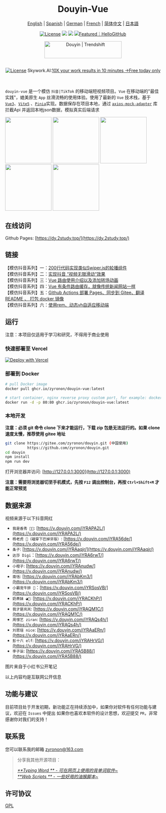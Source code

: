 <h1 align="center">
  Douyin-Vue
</h1>

<p align="center">
 <a href="docs/README.en.md">English</a> | <a href="docs/README.es.md">Spanish</a> | <a href="docs/README.de.md">German</a> | 
<a href="docs/README.fr.md">French</a> | <a href="README.md">简体中文</a> |  <a href="docs/README.ja.md">日本語</a> 
</p>

<p align="center">
  <a href="https://github.com/zyronon/douyin/blob/master/LICENSE"><img src="https://img.shields.io/github/license/zyronon/douyin" alt="License"></a>
  <a><img src="https://img.shields.io/badge/PRs-welcome-brightgreen.svg"/></a>
  <a><img src="https://img.shields.io/badge/Powered%20by-Vue-blue"/></a>
  <a href="https://hellogithub.com/repository/f22d2c9ea1eb4826839084332f7519bd" target="_blank"><img src="https://abroad.hellogithub.com/v1/widgets/recommend.svg?rid=f22d2c9ea1eb4826839084332f7519bd&claim_uid=k5e4ZAqRjJEGzCW&theme=small" alt="Featured｜HelloGitHub" /></a>
</p> 

<div align=center>
<a href="https://trendshift.io/repositories/9068" target="_blank" class="trendshift-badge"><img src="https://trendshift.io/api/badge/repositories/9068" alt="Douyin | Trendshift" style="width: 250px; height: 55px;" width="250" height="55"/></a>
</div>


<p align="center">
  <br/>
  <a href="https://skywork.ai/p/lgpy6R"><img src="https://github.com/user-attachments/assets/24b255a7-f0bc-41b5-9044-52694546d59e" alt="License"></a>
  Skywork.AI:<a href="https://skywork.ai/p/lgpy6R" target="_blank">10X your work results in 10 minutes →Free today only</a>
  <br/>
  <br/>
  <br/>
</p>  

`douyin-vue` 是一个模仿 `抖音|TikTok` 的移动端短视频项目。`Vue` 在移动端的"最佳实践"，媲美原生 `App` 丝滑流畅的使用体验。使用了最新的 `Vue` 技术栈，基于 [`Vue3`](https://cn.vuejs.org/)、[`Vite5`](https://cn.vitejs.dev/)
、[`Pinia`](https://pinia.vuejs.org/)实现。数据保存在项目本地，通过 [`axios-mock-adapter`](https://github.com/ctimmerm/axios-mock-adapter) 库拦截Api 并返回本地json数据，模拟真实后端请求


<div>
<img width="150px" src='docs/imgs/1.gif' />
<img width="150px" src='docs/imgs/2.gif' />
<img width="150px" src='docs/imgs/3.gif' />
<img width="150px" src='docs/imgs/4.gif' />
<img width="150px" src='docs/imgs/5.gif' />
</div>

## 在线访问
 
Github Pages: [https://dy.2study.top/](https://dy.2study.top/)  

[//]: # (Gitee pages: [https://dy.ttentau.top/]&#40;https://dy.ttentau.top/&#41; &#40;中国地区推荐访问这个地址&#41;  )
[//]: # (Github pages: [https://zyronon.github.io/douyin/]&#40;https://zyronon.github.io/douyin/&#41;  )
[//]: # (Netlify: [https://douyins.netlify.app/]&#40;https://douyins.netlify.app/&#41;)
[//]: # (Vercel:  [https://douyins.vercel.app]&#40;https://douyins.vercel.app&#41;)
[//]: # (Android Apk: https://github.com/zyronon/douyin/releases)
[//]: # (**注意**：`PC` 必须将浏览器切到手机模式，先按 `F12` 调出控制台，再按 `Ctrl+Shift+M`才能正常预览)
[//]: # (**注意**：手机请用  [Via 浏览器]&#40;https://viayoo.com/zh-cn/&#41;  或 Chrome 浏览器预览。其它浏览器可能会强制将视频全屏，导致无法正常显示)

## 链接

【模仿抖音系列】一：[200行代码实现类似Swiper.js的轮播组件](https://juejin.cn/post/7360512664317018146)  
【模仿抖音系列】二：[实现抖音 “视频无限滑动“效果](https://juejin.cn/post/7361614921519054883)  
【模仿抖音系列】三：[Vue 路由使用介绍以及添加转场动画](https://juejin.cn/post/7362528152777130025)  
【模仿抖音系列】四：[Vue 有条件路由缓存，就像传统新闻网站一样](https://juejin.cn/post/7365334891473240101)  
【模仿抖音系列】五：[Github Actions 部署 Pages、同步到 Gitee、翻译 README 、 打包 docker 镜像](https://juejin.cn/post/7365757742381957161)  
【模仿抖音系列】六：[使用rem、动态vh自适应移动端](https://juejin.cn/post/7374452765273538595)

## 运行
注意：本项目仅适用于学习和研究，不得用于商业使用

### 快速部署至 Vercel

[![Deploy with Vercel](https://vercel.com/button)](https://vercel.com/new/clone?repository-url=https://github.com/zyronon/douyin)

### 部署到 Docker
```bash
# pull Docker image
docker pull ghcr.io/zyronon/douyin-vue:latest

# start container, nginx reverse proxy custom port, for example: docker run -d -p 80:80 ghcr.io/zyronon/douyin-vue:latest
docker run -d -p 80:80 ghcr.io/zyronon/douyin-vue:latest
```
### 本地开发
**注意：必须 git 命令 clone 下来才能运行，下载 zip 包是无法运行的。如果 clone 速度太慢，推荐使用 gitee 地址**

```bash
git clone https://gitee.com/zyronon/douyin.git (中国使用)
          https://github.com/zyronon/douyin.git 
cd douyin
npm install
npm run dev
```

打开浏览器并访问: [http://127.0.0.1:3000](http://127.0.0.1:3000)

**注意：需要将浏览器切至手机模式，先按 `F12` 调出控制台，再按 `Ctrl+Shift+M` 才能正常预览**

## 数据来源

视频来源于以下抖音网红

- `我是香秀 🐂🍺`: [https://v.douyin.com/iYRAPA2L/](https://v.douyin.com/iYRAPA2L/)
- `杨老虎 🐯（磕穿下巴掉牙版）`: [https://v.douyin.com/iYRA56de/](https://v.douyin.com/iYRA56de/)
- `条子`: [https://v.douyin.com/iYRAaqjr/](https://v.douyin.com/iYRAaqjr/)
- `达莎 Digi`：[https://v.douyin.com/iYRA6rwT/](https://v.douyin.com/iYRA6rwT/)
- `小橙子`: [https://v.douyin.com/iYRAnudw/](https://v.douyin.com/iYRAnudw/)
- `南恬`: [https://v.douyin.com/iYRAbKm3/](https://v.douyin.com/iYRAbKm3/)
- `小霸宠牛排 🥩`：[https://v.douyin.com/iYRSosVB/](https://v.douyin.com/iYRSosVB/)
- `奶茶妹 ◕🌱`: [https://v.douyin.com/iYRACKhP/](https://v.douyin.com/iYRACKhP/)
- `我才是岚岚`: [https://v.douyin.com/iYRAQM1C/](https://v.douyin.com/iYRAQM1C/)
- `周憬艺 ziran`: [https://v.douyin.com/iYRAQs4h/](https://v.douyin.com/iYRAQs4h/)
- `刘思瑶 nice`: [https://v.douyin.com/iYRAaERn/](https://v.douyin.com/iYRAaERn/)
- `彭十六 elf`: [https://v.douyin.com/iYRAHrVG/](https://v.douyin.com/iYRAHrVG/)
- `李子柒`: [https://v.douyin.com/iYRA5B88/](https://v.douyin.com/iYRA5B88/)

图片来自于小红书公开笔记

以上内容均是互联网公开信息


## 功能与建议

目前项目处于开发初期，新功能正在持续添加中，如果你对软件有任何功能与建议，欢迎在 `Issues` 中提出
如果你也喜欢本软件的设计思想，欢迎提交 `PR`，非常感谢你对我们的支持！

## 联系我

您可以联系我的邮箱 <a href="mailto:zyronon@163.com">zyronon@163.com</a>
> 分享我其他开源项目：
>
>_[**Typing Word
** - 可在网页上使用的背单词软件~](https://github.com/zyronon/typing-word) <img src="https://img.shields.io/github/stars/zyronon/typing-word.svg?style=flat-square&label=Star&color=4285dd&logo=github" height="16px" />_  
> _[**Web Scripts
** - 一些好用的油猴脚本~](https://github.com/zyronon/web-scripts) <img src="https://img.shields.io/github/stars/zyronon/web-scripts.svg?style=flat-square&label=Star&color=4285dd&logo=github" height="16px" />_

## 许可协议

[GPL](LICENSE)
